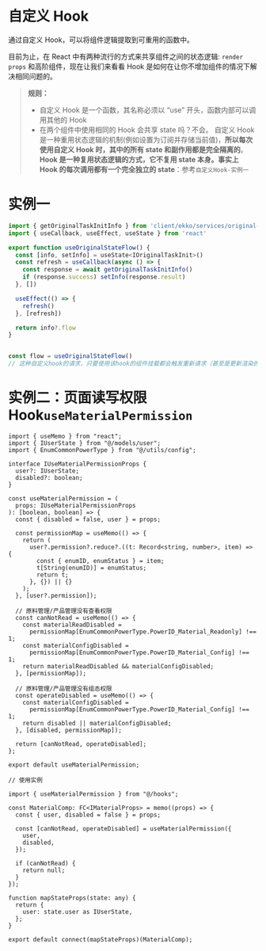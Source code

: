 # 自定义 Hook

通过自定义 Hook，可以将组件逻辑提取到可重用的函数中。

目前为止，在 React 中有两种流行的方式来共享组件之间的状态逻辑: `render props` 和高阶组件，现在让我们来看看 Hook 是如何在让你不增加组件的情况下解决相同问题的。

> **规则：**
>
> - 自定义 Hook 是一个函数，其名称必须以 “use” 开头，函数内部可以调用其他的 Hook
> - 在两个组件中使用相同的 Hook 会共享 state 吗？不会。
>   自定义 Hook 是一种重用状态逻辑的机制(例如设置为订阅并存储当前值)，**所以每次使用自定义 Hook 时，其中的所有 state 和副作用都是完全隔离的**。
>   **Hook 是一种复用状态逻辑的方式，它不复用 state 本身。事实上 Hook 的每次调用都有一个完全独立的 state**：参考`自定义Hook-实例一`

# 实例一

```jsx
import { getOriginalTaskInitInfo } from 'client/ekko/services/original-task'
import { useCallback, useEffect, useState } from 'react'

export function useOriginalStateFlow() {
  const [info, setInfo] = useState<IOriginalTaskInit>()
  const refresh = useCallback(async () => {
    const response = await getOriginalTaskInitInfo()
    if (response.success) setInfo(response.result)
  }, [])

  useEffect(() => {
    refresh()
  }, [refresh])

  return info?.flow
}


const flow = useOriginalStateFlow()
// 这种自定义hook的请求，只要使用该hook的组件挂载都会触发重新请求（甚至是更新渲染的时候）
```

# 实例二：页面读写权限 Hook`useMaterialPermission`

```tsx
import { useMemo } from "react";
import { IUserState } from "@/models/user";
import { EnumCommonPowerType } from "@/utils/config";

interface IUseMaterialPermissionProps {
  user?: IUserState;
  disabled?: boolean;
}

const useMaterialPermission = (
  props: IUseMaterialPermissionProps
): [boolean, boolean] => {
  const { disabled = false, user } = props;

  const permissionMap = useMemo(() => {
    return (
      user?.permission?.reduce?.((t: Record<string, number>, item) => {
        const { enumID, enumStatus } = item;
        t[String(enumID)] = enumStatus;
        return t;
      }, {}) || {}
    );
  }, [user?.permission]);

  // 原料管理/产品管理没有查看权限
  const canNotRead = useMemo(() => {
    const materialReadDisabled =
      permissionMap[EnumCommonPowerType.PowerID_Material_Readonly] !== 1;
    const materialConfigDisabled =
      permissionMap[EnumCommonPowerType.PowerID_Material_Config] !== 1;
    return materialReadDisabled && materialConfigDisabled;
  }, [permissionMap]);

  // 原料管理/产品管理没有组态权限
  const operateDisabled = useMemo(() => {
    const materialConfigDisabled =
      permissionMap[EnumCommonPowerType.PowerID_Material_Config] !== 1;
    return disabled || materialConfigDisabled;
  }, [disabled, permissionMap]);

  return [canNotRead, operateDisabled];
};

export default useMaterialPermission;
```

```tsx
// 使用实例

import { useMaterialPermission } from "@/hooks";

const MaterialComp: FC<IMaterialProps> = memo((props) => {
  const { user, disabled = false } = props;

  const [canNotRead, operateDisabled] = useMaterialPermission({
    user,
    disabled,
  });

  if (canNotRead) {
    return null;
  }
});

function mapStateProps(state: any) {
  return {
    user: state.user as IUserState,
  };
}

export default connect(mapStateProps)(MaterialComp);
```
